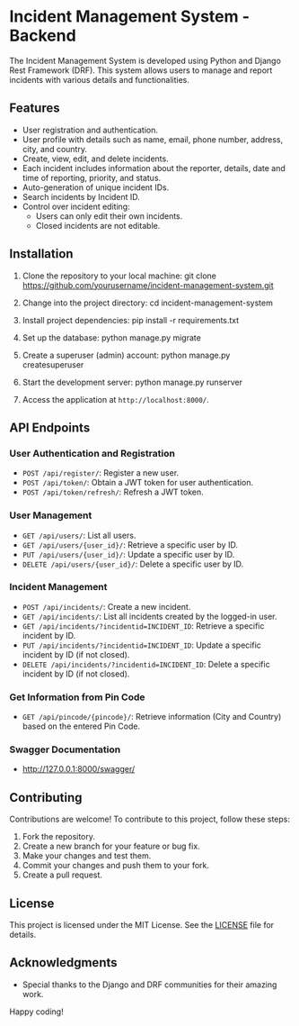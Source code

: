 # Incident Management System - Backend 

The Incident Management System is developed using Python and Django Rest Framework (DRF). This system allows users to manage and report incidents with various details and functionalities.

## Features

- User registration and authentication.
- User profile with details such as name, email, phone number, address, city, and country.
- Create, view, edit, and delete incidents.
- Each incident includes information about the reporter, details, date and time of reporting, priority, and status.
- Auto-generation of unique incident IDs.
- Search incidents by Incident ID.
- Control over incident editing:
  - Users can only edit their own incidents.
  - Closed incidents are not editable.

## Installation

1. Clone the repository to your local machine:
   git clone https://github.com/yourusername/incident-management-system.git


2. Change into the project directory:
   cd incident-management-system

3. Install project dependencies:
   pip install -r requirements.txt
   
4. Set up the database:
  python manage.py migrate

5. Create a superuser (admin) account:
  python manage.py createsuperuser

6. Start the development server:
  python manage.py runserver

7. Access the application at `http://localhost:8000/`.

## API Endpoints

### User Authentication and Registration
- `POST /api/register/`: Register a new user.
- `POST /api/token/`: Obtain a JWT token for user authentication.
- `POST /api/token/refresh/`: Refresh a JWT token.

### User Management
- `GET /api/users/`: List all users.
- `GET /api/users/{user_id}/`: Retrieve a specific user by ID.
- `PUT /api/users/{user_id}/`: Update a specific user by ID.
- `DELETE /api/users/{user_id}/`: Delete a specific user by ID.

### Incident Management
- `POST /api/incidents/`: Create a new incident.
- `GET /api/incidents/`: List all incidents created by the logged-in user.
- `GET /api/incidents/?incidentid=INCIDENT_ID`: Retrieve a specific incident by ID.
- `PUT /api/incidents/?incidentid=INCIDENT_ID`: Update a specific incident by ID (if not closed).
- `DELETE /api/incidents/?incidentid=INCIDENT_ID`: Delete a specific incident by ID (if not closed).

### Get Information from Pin Code
- `GET /api/pincode/{pincode}/`: Retrieve information (City and Country) based on the entered Pin Code.

### Swagger Documentation
-  http://127.0.0.1:8000/swagger/


## Contributing

Contributions are welcome! To contribute to this project, follow these steps:

1. Fork the repository.
2. Create a new branch for your feature or bug fix.
3. Make your changes and test them.
4. Commit your changes and push them to your fork.
5. Create a pull request.

## License

This project is licensed under the MIT License. See the [LICENSE](LICENSE) file for details.

## Acknowledgments

- Special thanks to the Django and DRF communities for their amazing work.

Happy coding!
